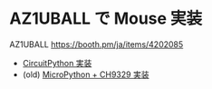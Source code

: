# AZ1UBALL で Mouse 実装

AZ1UBALL https://booth.pm/ja/items/4202085

- [CircuitPython 実装](circuitpython)
- (old) [MicroPython + CH9329 実装](micropython_ch9329)
